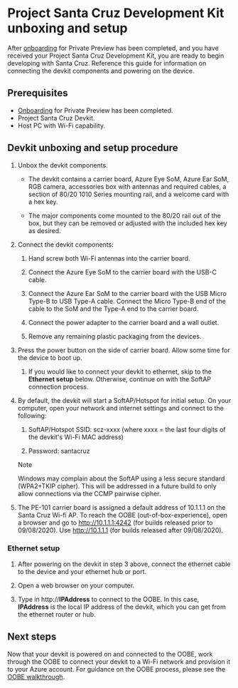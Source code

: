 # Project Santa Cruz Development Kit unboxing and setup

After [onboarding](https://github.com/microsoft/Project-Santa-Cruz-Private-Preview/blob/main/user-guides/getting_started/azure-subscription-onboarding.md) for Private Preview has been completed, and you have received your Project Santa Cruz Development Kit, you are ready to begin developing with Santa Cruz. Reference this guide for information on connecting the devkit components and powering on the device.

## Prerequisites

- [Onboarding](https://github.com/microsoft/Project-Santa-Cruz-Private-Preview/blob/main/user-guides/getting_started/azure-subscription-onboarding.md) for Private Preview has been completed.
- Project Santa Cruz Devkit.
- Host PC with Wi-Fi capability.

## Devkit unboxing and setup procedure

1. Unbox the devkit components.
    - The devkit contains a carrier board, Azure Eye SoM, Azure Ear SoM, RGB camera, accessories box with antennas and required cables, a section of 80/20 1010 Series mounting rail, and a welcome card with a hex key.

    - The major components come mounted to the 80/20 rail out of the box, but they can be removed or adjusted with the included hex key as desired.

1. Connect the devkit components:

    1. Hand screw both Wi-Fi antennas into the carrier board.

    1. Connect the Azure Eye SoM to the carrier board with the USB-C cable.

    1. Connect the Azure Ear SoM to the carrier board with the USB Micro Type-B to USB Type-A cable. Connect the Micro Type-B end of the cable to the SoM and the Type-A end to the carrier board.

    1. Connect the power adapter to the carrier board and a wall outlet.

    1. Remove any remaining plastic packaging from the devices.

1. Press the power button on the side of carrier board. Allow some time for the device to boot up.

    1. If you would like to connect your devkit to ethernet, skip to the **Ethernet setup** below. Otherwise, continue on with the SoftAP connection process.

1. By default, the devkit will start a SoftAP/Hotspot for initial setup. On your computer, open your network and internet settings and connect to the following:

    1. SoftAP/Hotspot SSID: scz-xxxx   (where xxxx = the last four digits of the devkit's Wi-Fi MAC address)

    1. Password: santacruz

    > [!NOTE]
    > Windows may complain about the SoftAP using a less secure standard (WPA2+TKIP cipher). This will be addressed in a future build to only allow connections via the CCMP pairwise cipher.

1. The PE-101 carrier board is assigned a default address of 10.1.1.1 on the Santa Cruz Wi-fi AP. To reach the OOBE (out-of-box-experience), open a browser and go to http://10.1.1.1:4242 (for builds released prior to 09/08/2020).  Use http://10.1.1.1 (for builds released after 09/08/2020).

### Ethernet setup

1. After powering on the devkit in step 3 above, connect the ethernet cable to the device and your ethernet hub or port.

1. Open a web browser on your computer.

1. Type in http://**IPAddress** to connect to the OOBE. In this case, **IPAddress** is the local IP address of the devkit, which you can get from the ethernet router or hub.

## Next steps

Now that your devkit is powered on and connected to the OOBE, work through the OOBE to connect your devkit to a Wi-Fi network and provision it to your Azure account. For guidance on the OOBE process, please see the [OOBE walkthrough](https://github.com/microsoft/Project-Santa-Cruz-Private-Preview/blob/main/user-guides/getting_started/oobe.md).
